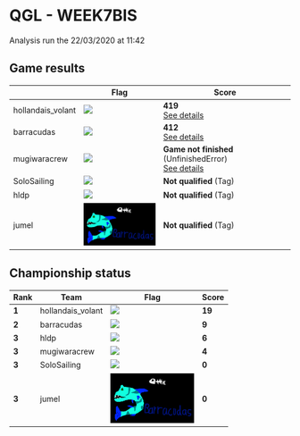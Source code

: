# QGL - WEEK7BIS

Analysis run the 22/03/2020 at 11:42

## Game results

||Flag|Score|
|--|--|--|
|hollandais_volant|<img src="../../flags/hollandais_volant.png" width="150" height="" />|**419**<br>[See details](./pool-0/hollandais_volant.log)|
|barracudas|<img src="../../flags/barracudas.png" width="150" height="" />|**412**<br>[See details](./pool-2/barracudas.log)|
|mugiwaracrew|<img src="../../flags/mugiwaracrew.png" width="150" height="" />|**Game not finished** (UnfinishedError)<br>[See details](./pool-1/mugiwaracrew.log)|
|SoloSailing|<img src="../../flags/SoloSailing.png" width="150" height="" />|**Not qualified** (Tag)|
|hldp|<img src="../../flags/hldp.png" width="150" height="" />|**Not qualified** (Tag)|
|jumel|<img src="../../flags/jumel.png" width="150" height="" />|**Not qualified** (Tag)|

## Championship status

|Rank|Team|Flag|Score|
|--|--|--|--|
|**1**|hollandais_volant|<img src="../../flags/hollandais_volant.png" width="150" height="" />|**19**|
|**2**|barracudas|<img src="../../flags/barracudas.png" width="150" height="" />|**9**|
|**3**|hldp|<img src="../../flags/hldp.png" width="150" height="" />|**6**|
|**3**|mugiwaracrew|<img src="../../flags/mugiwaracrew.png" width="150" height="" />|**4**|
|**3**|SoloSailing|<img src="../../flags/SoloSailing.png" width="150" height="" />|**0**|
|**3**|jumel|<img src="../../flags/jumel.png" width="150" height="" />|**0**|

